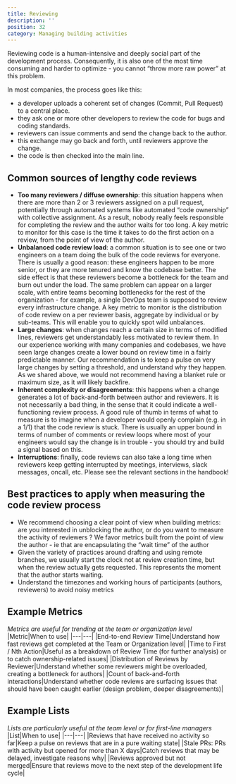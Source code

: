 ```yaml
---
title: Reviewing
description: ''
position: 32
category: Managing building activities
---
```

Reviewing code is a human-intensive and deeply social part of the development process. Consequently, it is also one of the most time consuming and harder to optimize - you cannot “throw more raw power” at this problem. 

In most companies, the process goes like this: 
- a developer uploads a coherent set of changes (Commit, Pull Request) to a central place.
- they ask one or more other developers to review the code for bugs and coding standards. 
- reviewers can issue comments and send the change back to the author. 
- this exchange may go back and forth, until reviewers approve the change.
- the code is then checked into the main line.

## Common sources of lengthy code reviews

- **Too many reviewers / diffuse ownership**: this situation happens when there are more than 2 or 3 reviewers assigned on a pull request, potentially through automated systems like automated “code ownership” with collective assignment. As a result, nobody really feels responsible for completing the review and the author waits for too long. A key metric to monitor for this case is the time it takes to do the first action on a review, from the point of view of the author.
- **Unbalanced code review load**: a common situation is to see one or two engineers on a team doing the bulk of the code reviews for everyone. There is usually a good reason: these engineers happen to be more senior, or they are more tenured and know the codebase better. The side effect is that these reviewers become a bottleneck for the team and burn out under the load. The same problem can appear on a larger scale, with entire teams becoming bottlenecks for the rest of the organization - for example, a single DevOps team is supposed to review every infrastructure change. A key metric to monitor is the distribution of code review on a per reviewer basis, aggregate by individual or by sub-teams. This will enable you to quickly spot wild unbalances.
- **Large changes**: when changes reach a certain size in terms of modified lines, reviewers get understandably less motivated to review them. In our experience working with many companies and codebases, we have seen large changes create a lower bound on review time in a fairly predictable manner. Our recommendation is to keep a pulse on very large changes by setting a threshold, and understand why they happen. As we shared above, we would not recommend having a blanket rule or maximum size, as it will likely backfire.
- **Inherent complexity or disagreements**: this happens when a change generates a lot of back-and-forth between author and reviewers. It is not necessarily a bad thing, in the sense that it could indicate a well-functioning review process. A good rule of thumb in terms of what to measure is to imagine when a developer would openly complain (e.g. in a 1/1) that the code review is stuck. There is usually an upper bound in terms of number of comments or review loops where most of your engineers would say the change is in trouble - you should try and build a signal based on this.
- **Interruptions**: finally, code reviews can also take a long time when reviewers keep getting interrupted by meetings, interviews, slack messages, oncall, etc. Please see the relevant sections in the handbook!

## Best practices to apply when measuring the code review process

- We recommend choosing a clear point of view when building metrics: are you interested in unblocking the author, or do you want to measure the activity of reviewers ? We favor metrics built from the point of view the author - ie that are encapsulating the “wait time” of the author
- Given the variety of practices around drafting and using remote branches, we usually start the clock not at review creation time, but when the review actually gets requested. This represents the moment that the author starts waiting.
- Understand the timezones and working hours of participants (authors, reviewers) to avoid noisy metrics

## Example Metrics
*Metrics are useful for trending at the team or organization level*
|Metric|When to use|
|---|---|
|End-to-end Review Time|Understand how fast reviews get completed at the Team or Organization level|
|Time to First / Nth Action|Useful as a breakdown of Review Time (for further analysis) or to catch ownership-related issues|
|Distribution of Reviews by Reviewer|Understand whether some reviewers might be overloaded, creating a bottleneck for authors|
|Count of back-and-forth interactions|Understand whether code reviews are surfacing issues that should have been caught earlier (design problem, deeper disagreements)|

## Example Lists
*Lists are particularly useful at the team level or for first-line managers*
|List|When to use|
|---|---|
|Reviews that have received no activity so far|Keep a pulse on reviews that are in a pure waiting state|
|Stale PRs: PRs with activity but opened for more than X days|Catch reviews that may be delayed, investigate reasons why|
|Reviews approved but not merged|Ensure that reviews move to the next step of the development life cycle|
